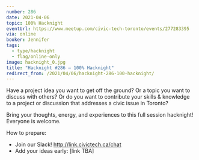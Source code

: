 ```yaml
---
number: 286
date: 2021-04-06
topic: 100% Hacknight
eventUrl: https://www.meetup.com/civic-tech-toronto/events/277283395
via: online
booker: Jennifer
tags:
  - type/hacknight
  - flag/online-only
image: hacknight_0.jpg
title: "Hacknight #286 – 100% Hacknight"
redirect_from: /2021/04/06/hacknight-286-100-hacknight/
---
```

Have a project idea you want to get off the ground? Or a topic you want to discuss with others? Or do you want to contribute your skills & knowledge to a project or discussion that addresses a civic issue in Toronto?

Bring your thoughts, energy, and experiences to this full session hacknight! Everyone is welcome.

How to prepare:
- Join our Slack! http://link.civictech.ca/chat
- Add your ideas early: [link TBA]
